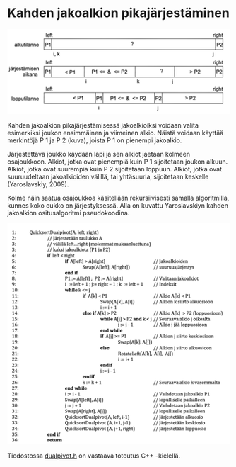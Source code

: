 # Kahden jakoalkion pikajärjestäminen

<img src="png/dualpivot.png" width="750">

Kahden jakoalkion pikajärjestämisessä jakoalkioiksi voidaan valita esimerkiksi joukon ensimmäinen ja viimeinen alkio. Näistä voidaan käyttää merkintöjä P 1 ja P 2 (kuva), joista P 1 on pienempi jakoalkio.

Järjestettävä joukko käydään läpi ja sen alkiot jaetaan kolmeen osajoukkoon. Alkiot, jotka ovat pienempiä kuin P 1 sijoitetaan joukon alkuun. Alkiot, jotka ovat suurempia kuin P 2 sijoitetaan loppuun. Alkiot, jotka ovat suuruudeltaan jakoalkioiden välillä, tai yhtäsuuria, sijoitetaan keskelle (Yaroslavskiy, 2009).

Kolme näin saatua osajoukkoa käsitellään rekursiivisesti samalla algoritmilla, kunnes koko oukko on järjestyksessä. Alla on kuvattu Yaroslavskiyn kahden jakoalkion ositusalgoritmi pseudokoodina.

<img src="png/dualpivotpseudocode.png" width="750">

Tiedostossa [dualpivot.h](https://github.com/lautanal/quicksort/blob/master/src/quicksort_dualpivot.h) on vastaava toteutus C++ -kielellä.
